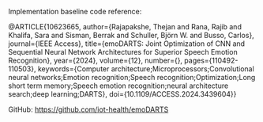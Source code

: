 Implementation baseline code reference:

@ARTICLE{10623665,
  author={Rajapakshe, Thejan and Rana, Rajib and Khalifa, Sara and Sisman, Berrak and Schuller, Björn W. and Busso, Carlos},
  journal={IEEE Access}, 
  title={emoDARTS: Joint Optimization of CNN and Sequential Neural Network Architectures for Superior Speech Emotion Recognition}, 
  year={2024},
  volume={12},
  number={},
  pages={110492-110503},
  keywords={Computer architecture;Microprocessors;Convolutional neural networks;Emotion recognition;Speech recognition;Optimization;Long short term memory;Speech emotion recognition;neural architecture search;deep learning;DARTS},
  doi={10.1109/ACCESS.2024.3439604}}

GitHub:
https://github.com/iot-health/emoDARTS
